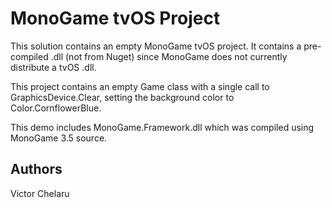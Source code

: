 MonoGame tvOS Project
================

This solution contains an empty MonoGame tvOS project. It contains a pre-compiled .dll (not from Nuget) since MonoGame does not currently distribute a tvOS .dll.

This project contains an empty Game class with a single call to GraphicsDevice.Clear, setting the background color to Color.CornflowerBlue.

This demo includes MonoGame.Framework.dll which was compiled using MonoGame 3.5 source.

Authors
-------
Victor Chelaru